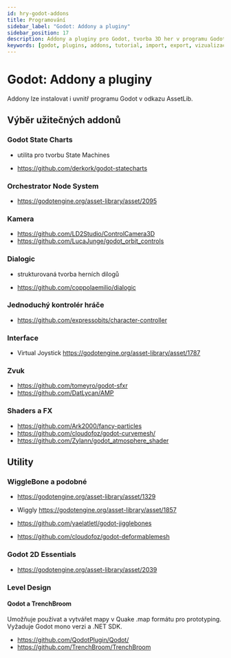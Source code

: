 ```yaml
---
id: hry-godot-addons
title: Programování
sidebar_label: "Godot: Addony a pluginy"
sidebar_position: 17
description: Addony a pluginy pro Godot, tvorba 3D her v programu Godot, tutoriál s příklady
keywords: [godot, plugins, addons, tutorial, import, export, vizualizace, 3D, blender, blender3d, instalace, nastavení, digitální modelování]
---
```


# Godot: Addony a pluginy

Addony lze instalovat i uvnitř programu Godot v odkazu AssetLib.

## Výběr užitečných addonů

### Godot State Charts

- utilita pro tvorbu State Machines

- https://github.com/derkork/godot-statecharts

### Orchestrator Node System

- https://godotengine.org/asset-library/asset/2095

### Kamera

- https://github.com/LD2Studio/ControlCamera3D
- https://github.com/LucaJunge/godot_orbit_controls

### Dialogic

- strukturovaná tvorba herních dilogů

- https://github.com/coppolaemilio/dialogic

### Jednoduchý kontrolér hráče

- https://github.com/expressobits/character-controller

### Interface

- Virtual Joystick https://godotengine.org/asset-library/asset/1787

### Zvuk

- https://github.com/tomeyro/godot-sfxr
- https://github.com/DatLycan/AMP


### Shaders a FX

- https://github.com/Ark2000/fancy-particles
- https://github.com/cloudofoz/godot-curvemesh/
- https://github.com/Zylann/godot_atmosphere_shader

## Utility

### WiggleBone a podobné

- https://godotengine.org/asset-library/asset/1329

- Wiggly https://godotengine.org/asset-library/asset/1857
- https://github.com/yaelatletl/godot-jigglebones
- https://github.com/cloudofoz/godot-deformablemesh

### Godot 2D Essentials

- https://godotengine.org/asset-library/asset/2039

### Level Design

#### Qodot a  TrenchBroom

Umožňuje používat a vytvářet mapy v Quake .map formátu pro prototyping. Vyžaduje Godot mono verzi a .NET SDK.

- https://github.com/QodotPlugin/Qodot/
- https://github.com/TrenchBroom/TrenchBroom









